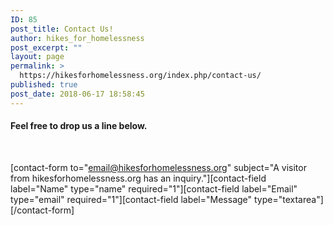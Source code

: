 ```yaml
---
ID: 85
post_title: Contact Us!
author: hikes_for_homelessness
post_excerpt: ""
layout: page
permalink: >
  https://hikesforhomelessness.org/index.php/contact-us/
published: true
post_date: 2018-06-17 18:58:45
---
```

<h4>Feel free to drop us a line below.</h4>
&nbsp;

[contact-form to="email@hikesforhomelessness.org" subject="A visitor from hikesforhomelessness.org has an inquiry."][contact-field label="Name" type="name" required="1"][contact-field label="Email" type="email" required="1"][contact-field label="Message" type="textarea"][/contact-form]